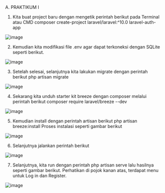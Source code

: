 A.	PRAKTIKUM I
1.	Kita buat project baru dengan mengetik perintah berikut pada Terminal atau CMD composer create-project laravel/laravel:^10.0 laravel-auth-app
   
![image](https://github.com/user-attachments/assets/e5fdaae7-edb1-4493-b013-1f3a7c40005a)
 
2.	Kemudian kita modifikasi file .env agar dapat terkoneksi dengan SQLite seperti berikut.
   
 ![image](https://github.com/user-attachments/assets/86660066-5f3e-4e5e-aca9-21c750d56413)

3.	Setelah selesai, selanjutnya kita lakukan migrate dengan perintah berikut php artisan migrate
   
 ![image](https://github.com/user-attachments/assets/2b954805-efb7-4dc4-895e-bc7a793f29ca)

4.	Sekarang kita unduh starter kit breeze dengan composer melalui perintah berikut composer require laravel/breeze --dev
   
 ![image](https://github.com/user-attachments/assets/76958367-7b99-4696-a87f-940cac399450)

5.	Kemudian install dengan perintah artisan berikut php artisan breeze:install Proses instalasi seperti gambar berikut
    
 ![image](https://github.com/user-attachments/assets/21eef793-cace-476a-8db7-6b8a72e7fd5b)

6.	Selanjutnya jalankan perintah berikut
   
 ![image](https://github.com/user-attachments/assets/16b87c38-5eea-44ae-a5a3-8a89d16244a8)

7.	Selanjutnya, kita run dengan perintah php artisan serve lalu hasilnya seperti gambar berikut. Perhatikan di pojok kanan atas, terdapat menu untuk Log in dan Register.
   
 ![image](https://github.com/user-attachments/assets/0b71fd55-0dd1-4221-ac2e-b61ccc9e7463)

